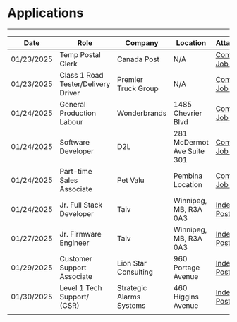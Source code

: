 # Applications
---

| Date       | Role                                | Company                  | Location                   | Attachments                                                                                                                                                                                                                                    |
| ---------- | ----------------------------------- | ------------------------ | -------------------------- | ---------------------------------------------------------------------------------------------------------------------------------------------------------------------------------------------------------------------------------------------- |
| 01/23/2025 | Temp Postal Clerk                   | Canada Post              | N/A                        | [Company Job Posting](https://jobs.canadapost.ca/job/Winnipeg-Temp-Postal-Clerk-MB/588213317/?feedId=222817&utm_source=Indeed&utm_campaign=CanPost_Indeed&jobPipeline=Indeed)                                                                  |
| 01/23/2025 | Class 1 Road Tester/Delivery Driver | Premier <br>Truck Group  | N/A                        | [Company Job Posting](https://jobs.lever.co/premiertruck/094a805d-3315-4b8f-8701-ee38e1dec524/apply)                                                                                                                                           |
| 01/24/2025 | General Production Labour           | Wonderbrands             | 1485 Chevrier Blvd         | [Company Job Posting](https://careersen-wonderbrands.icims.com/jobs/17608/job?utm_source=hiringcafe_integration&iis=Job+Board&iisn=HiringCafe&mobile=false&width=1030&height=500&bga=true&needsRedirect=false&jan1offset=-360&jun1offset=-300) |
| 01/24/2025 | Software Developer                  | D2L                      | 281 McDermot Ave Suite 301 | [Company Job Posting](https://www.d2l.com/careers/jobs/software-developer/260466/)                                                                                                                                                             |
| 01/24/2025 | Part-time Sales Associate           | Pet Valu                 | Pembina Location           | [Company Job Posting](https://petvalu.wd3.myworkdayjobs.com/external_career_site_pet_valu_canada/job/3002---Winnipeg---Pembina/Part-time-Sales-Associate_R22744-1)                                                                             |
| 01/24/2025 | Jr. Full Stack Developer            | Taiv                     | Winnipeg, MB, R3A 0A3      | [Indeed Posting](https://ca.indeed.com/viewjob?jk=d2e08fa61e791981&from=shareddesktop)                                                                                                                                                         |
| 01/27/2025 | Jr. Firmware Engineer               | Taiv                     | Winnipeg, MB, R3A 0A3      | [Indeed Posting](https://ca.indeed.com/viewjob?jk=c0ce7d95d924fb18&from=shareddesktop)                                                                                                                                                         |
| 01/29/2025 | Customer Support Associate          | Lion Star Consulting     | 960 Portage Avenue         | [Indeed Posting](https://ca.indeed.com/viewjob?jk=4b166efbf82d9a56&from=shareddesktop)                                                                                                                                                         |
| 01/30/2025 | Level 1 Tech Support/ (CSR)         | Strategic Alarms Systems | 460 Higgins Avenue         | [Indeed Posting](https://ca.indeed.com/viewjob?jk=7b11f829184aeb6f&from=shareddesktop)                                                                                                                                                         |
|            |                                     |                          |                            |                                                                                                                                                                                                                                                |

